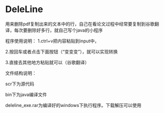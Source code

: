 # DeleLine
用来删除pdf复制出来的文本中的行，自己在看论文过程中经常要复制到谷歌翻译，每次要删除好多行，就自己写个java的小程序


程序使用说明：
  1.ctrl+v把内容粘贴到input中，
  
  2.按回车或者点击下面按钮（“变变变”），就可以实现转换
  
  3.直接去其他地方粘贴就可以（谷歌翻译）

文件结构说明：

  scr下为源代码

  bin下为java编译文件

  deleline_exe.rar为编译好的windows下执行程序。下载解压可以使用
